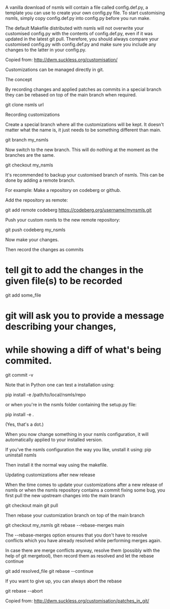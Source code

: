 A vanilla download of nsmls will contain a file called config.def.py, a template you can use to create your own config.py file. 
To start customising nsmls, simply copy config.def.py into config.py before you run make.



The default Makefile distributed with nsmls will not overwrite your customised config.py with the contents of config.def.py, even if it was updated in the latest git pull. Therefore, you should always compare your customised config.py with config.def.py and make sure you include any changes to the latter in your config.py.


Copied from: http://dwm.suckless.org/customisation/


Customizations can be managed directly in git.

The concept

By recording changes and applied patches as commits in a special branch they can be rebased on top of the main branch when required.

git clone nsmls url

Recording customizations

Create a special branch where all the customizations will be kept. It doesn't matter what the name is, it just needs to be something different than main.

git branch my_nsmls

Now switch to the new branch. This will do nothing at the moment as the branches are the same.

git checkout my_nsmls

It's recommended to backup your customised branch of nsmls. This can be done by adding a remote branch.

For example:
Make a repository on codeberg or github.

Add the repository as remote:

git add remote codeberg https://codeberg.org/username/mynsmls.git

Push your custom nsmls to the new remote repository:

git push codeberg my_nsmls


Now make your changes. 


Then record the changes as commits

# tell git to add the changes in the given file(s) to be recorded
git add some_file
# git will ask you to provide a message describing your changes,
# while showing a diff of what's being commited.
git commit -v


Note that in Python one can test a installation using: 

pip install -e /path/to/local/nsmls/repo

or when you're in the nsmls folder containing the setup.py file:

pip install -e .

(Yes, that's a dot.)

When you now change something in your nsmls configuration, it will automatically applied to your installed version.

If you've the nsmls configuration the way you like, unstall it using: pip uninstall nsmls

Then install it the normal way using the makefile.


Updating customizations after new release

When the time comes to update your customizations after a new release of nsmls or when the nsmls repository contains a commit fixing some bug, you first pull the new upstream changes into the main branch

git checkout main
git pull

Then rebase your customization branch on top of the main branch

git checkout my_nsmls
git rebase --rebase-merges main


The --rebase-merges option ensures that you don't have to resolve conflicts which you have already resolved while performing merges again.

In case there are merge conflicts anyway, resolve them (possibly with the help of git mergetool), then record them as resolved and let the rebase continue

git add resolved_file
git rebase --continue

If you want to give up, you can always abort the rebase

git rebase --abort


Copied from: http://dwm.suckless.org/customisation/patches_in_git/


